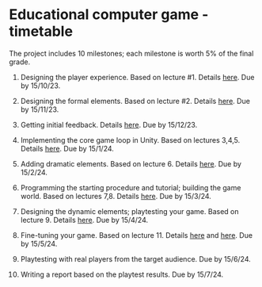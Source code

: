 # Educational computer game - timetable

The project includes 10 milestones; each milestone is worth 5% of the final grade.

1. Designing the player experience. Based on lecture #1. Details [here](https://github.com/gamedev-at-ariel/gamedev-5783/blob/main/01-design-inspiration/yourgame.pdf). Due by 15/10/23.

2. Designing the formal elements. Based on lecture #2. Details [here](https://github.com/gamedev-at-ariel/gamedev-5783/blob/main/02-design-formal/yourgame.pdf). Due by 15/11/23.

3. Getting initial feedback. Details [here](https://github.com/gamedev-at-ariel/gamedev-5783/blob/main/03-unity-basics/yourgame.pdf). Due by 15/12/23.

4. Implementing the core game loop in Unity. Based on lectures 3,4,5. Details [here](https://github.com/gamedev-at-ariel/gamedev-5783/blob/main/05-unity-physics/yourgame.pdf). Due by 15/1/24.

5. Adding dramatic elements. Based on lecture 6. Details [here](https://github.com/gamedev-at-ariel/gamedev-5783/blob/main/06-design-dramatic/yourgame.pdf). Due by 15/2/24.

6. Programming the starting procedure and tutorial; building the game world. Based on lectures 7,8. Details [here](https://github.com/gamedev-at-ariel/gamedev-5783/blob/main/07-unity-tilemap-algorithms/yourgame.pdf). Due by 15/3/24.

7. Designing the dynamic elements; playtesting your game. Based on lecture 9. Details [here](https://github.com/gamedev-at-ariel/gamedev-5783/blob/main/09-design-dynamic/yourgame.pdf). Due by 15/4/24.

8. Fine-tuning your game. Based on lecture 11. Details [here](https://github.com/gamedev-at-ariel/gamedev-5783/blob/main/11-design-tuning/homework.pdf) and [here](https://github.com/gamedev-at-ariel/gamedev-5783/blob/main/12-final-touch/yourgame_final.pdf). Due by 15/5/24.

9. Playtesting with real players from the target audience. Due by 15/6/24.

10. Writing a report based on the playtest results. Due by 15/7/24.
